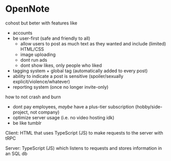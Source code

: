 # OpenNote
cohost but beter with features like

- accounts
- be user-first (safe and friendly to all)
  - allow users to post as much text as they wanted and include (limited) HTML/CSS
  - image uploading
  - dont run ads
  - dont show likes, only people who liked
- tagging system + global tag (automatically added to every post)
- ability to indicate a post is sensitive (spoiler/sexually explicit/violence/whatever)
- reporting system (once no longer invite-only)

how to not crash and burn

- dont pay employees, *maybe* have a plus-tier subscription (hobby/side-project, not company)
- optimize server usage (i.e. no video hosting idk)
- be like tumblr

Client: HTML that uses TypeScript (JS) to make requests to the server with tRPC

Server: TypeScript (JS) which listens to requests and stores information in an SQL db
